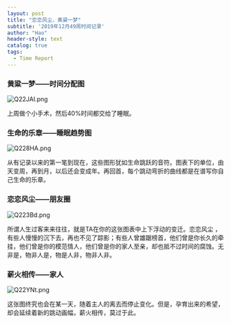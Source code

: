 ```yaml
---
layout: post
title: "恋恋风尘，黄粱一梦"
subtitle: '2019年12月49周时间记录'
author: "Hao"
header-style: text
catalog: true
tags:
  - Time Report
---
```




### 黄粱一梦——时间分配图

![Q22JAI.png](https://s2.ax1x.com/2019/12/14/Q22JAI.png)

 上周做个小手术，然后40%时间都交给了睡眠。



### 生命的乐章——睡眠趋势图

![Q228HA.png](https://s2.ax1x.com/2019/12/14/Q228HA.png)



 从有记录以来的第一笔到现在，这些图形犹如生命跳跃的音符。图表下的单位，由天变周，再到月，以后还会变成年。再回首，每个跳动弯折的曲线都是在谱写你自己生命的乐章。



### 恋恋风尘——朋友圈 

![Q223Bd.png](https://s2.ax1x.com/2019/12/14/Q223Bd.png)

 所谓人生过客来来往往，就是TA在你的这张图表中上下浮动的变迁。恋恋风尘 ，有些人慢慢的沉下去，再也不见了踪影；有些人曾雄踞榜首，他们曾是你长久的牵挂，他们曾是你的模范情人，他们曾是你的家人至亲，却也抵不过时间的腐蚀。无非是，物非人是，物是人非，物非人非。



### 薪火相传——家人

![Q22YNt.png](https://s2.ax1x.com/2019/12/14/Q22YNt.png)




这张图终究也会在某一天，随着主人的离去而停止变化。但是，孕育出来的希望，却会延续着新的跳动画幅，薪火相传，莫过于此。